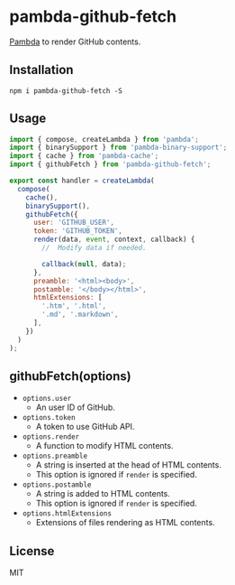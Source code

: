 # pambda-github-fetch

[Pambda](https://github.com/pambda/pambda) to render GitHub contents.

## Installation

```
npm i pambda-github-fetch -S
```

## Usage

``` javascript
import { compose, createLambda } from 'pambda';
import { binarySupport } from 'pambda-binary-support';
import { cache } from 'pambda-cache';
import { githubFetch } from 'pambda-github-fetch';

export const handler = createLambda(
  compose(
    cache(),
    binarySupport(),
    githubFetch({
      user: 'GITHUB_USER',
      token: 'GITHUB_TOKEN',
      render(data, event, context, callback) {
        //  Modify data if needed.

        callback(null, data);
      },
      preamble: '<html><body>',
      postamble: '</body></html>',
      htmlExtensions: [
        '.htm', '.html',
        '.md', '.markdown',
      ],
    })
  )
);
```

## githubFetch(options)

- `options.user`
    - An user ID of GitHub.
- `options.token`
    - A token to use GitHub API.
- `options.render`
    - A function to modify HTML contents.
- `options.preamble`
    - A string is inserted at the head of HTML contents.
    - This option is ignored if `render` is specified.
- `options.postamble`
    - A string is added to HTML contents.
    - This option is ignored if `render` is specified.
- `options.htmlExtensions`
    - Extensions of files rendering as HTML contents.

## License

MIT
